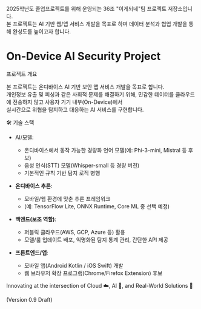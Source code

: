 # 
2025학년도 졸업프로젝트를 위해 운영되는 36조 "이게되네"팀 프로젝트 저장소입니다.  
본 프로젝트는 AI 기반 웹/앱 서비스 개발을 목표로 하며 데이터 분석과 협업 개발을 통해 완성도를 높이고자 합니다.

# On-Device AI Security Project

프로젝트 개요

본 프로젝트는 온디바이스 AI 기반 보안 앱 서비스 개발을 목표로 합니다.  
개인정보 유출 및 피싱과 같은 사회적 문제를 해결하기 위해, 민감한 데이터를 클라우드에 전송하지 않고 사용자 기기 내부(On-Device)에서  
실시간으로 위협을 탐지하고 대응하는 AI 서비스를 구현합니다.  

🛠️ 기술 스택
- AI/모델: 
  - 온디바이스에서 동작 가능한 경량화 언어 모델(예: Phi-3-mini, Mistral 등 후보) 
  - 음성 인식(STT) 모델(Whisper-small 등 경량 버전) 
  - 기본적인 규칙 기반 탐지 로직 병행

- **온디바이스 추론**: 
  - 모바일/웹 환경에 맞춘 추론 프레임워크 
  - (예: TensorFlow Lite, ONNX Runtime, Core ML 중 선택 예정)

- **백엔드(보조 역할)**: 
  - 퍼블릭 클라우드(AWS, GCP, Azure 등) 활용  
  - 모델/룰 업데이트 배포, 익명화된 탐지 통계 관리, 간단한 API 제공

- **프론트엔드/앱**: 
  - 모바일 앱(Android Kotlin / iOS Swift) 개발 
  - 웹 브라우저 확장 프로그램(Chrome/Firefox Extension) 후보



Innovating at the intersection of Cloud ☁️, AI 🤖, and Real-World Solutions 🚀

(Version 0.9 Draft)
